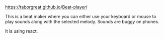 https://taborgreat.github.io/Beat-player/

This is a beat maker where you can either use your keyboard or mouse to play sounds along with the selected melody. 
Sounds are buggy on phones.

It is using react. 
